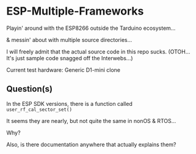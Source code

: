 # ESP-Multiple-Frameworks
Playin' around with the ESP8266 outside the Tarduino ecosystem...

& messin' about with multiple source directories...

I will freely admit that the actual source code in this repo sucks.  (OTOH...  It's just sample code snagged off the Interwebs...)

Current test hardware:  Generic D1-mini clone

## Question(s)
In the ESP SDK versions, there is a function called `user_rf_cal_sector_set()`

It seems they are nearly, but not quite the same in nonOS & RTOS...

Why?

Also, is there documentation anywhere that actually explains them?
